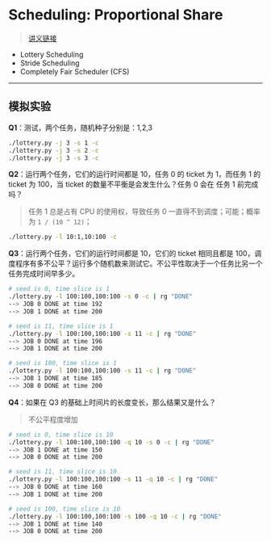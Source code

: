 # Scheduling: Proportional Share

> [讲义链接](https://pages.cs.wisc.edu/~remzi/OSTEP/cpu-sched-lottery.pdf)

- Lottery Scheduling
- Stride Scheduling
- Completely Fair Scheduler (CFS) 

---

## 模拟实验

**Q1**：测试，两个任务，随机种子分别是：1,2,3

```bash
./lottery.py -j 3 -s 1 -c
./lottery.py -j 3 -s 2 -c
./lottery.py -j 3 -s 3 -c
```



**Q2**：运行两个任务，它们的运行时间都是 10，任务 0 的 ticket 为 1，而任务 1 的 ticket 为 100，当 ticket 的数量不平衡是会发生什么？任务 0 会在 任务 1 前完成吗？

> 任务 1 总是占有 CPU 的使用权，导致任务 0 一直得不到调度；可能；概率为 `1 / (10 ^ 12)`；

```bash
./lottery.py -l 10:1,10:100 -c
```



**Q3**：运行两个任务，它们的运行时间都是 10，它们的 ticket 相同且都是 100，调度程序有多不公平？运行多个随机数来测试它。不公平性取决于一个任务比另一个任务完成时间早多少。

```bash
# seed is 0, time slice is 1
./lottery.py -l 100:100,100:100 -s 0 -c | rg "DONE"
--> JOB 0 DONE at time 192
--> JOB 1 DONE at time 200

# seed is 11, time slice is 1
./lottery.py -l 100:100,100:100 -s 11 -c | rg "DONE"
--> JOB 0 DONE at time 196
--> JOB 1 DONE at time 200

# seed is 100, time slice is 1
./lottery.py -l 100:100,100:100 -s 11 -c | rg "DONE"
--> JOB 1 DONE at time 185
--> JOB 0 DONE at time 200
```



**Q4**：如果在 Q3 的基础上时间片的长度变长，那么结果又是什么？

> 不公平程度增加

```bash
# seed is 0, time slice is 10
./lottery.py -l 100:100,100:100 -q 10 -s 0 -c | rg "DONE"
--> JOB 1 DONE at time 150
--> JOB 0 DONE at time 200

# seed is 11, time slice is 10
./lottery.py -l 100:100,100:100 -s 11 -q 10 -c | rg "DONE"
--> JOB 0 DONE at time 160
--> JOB 1 DONE at time 200

# seed is 100, time slice is 10
./lottery.py -l 100:100,100:100 -s 100 -q 10 -c | rg "DONE"
--> JOB 1 DONE at time 140
--> JOB 0 DONE at time 200
```